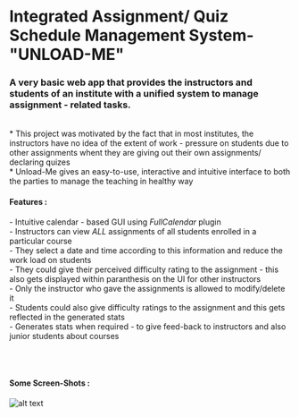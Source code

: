 <h1>Integrated Assignment/ Quiz Schedule Management System- "UNLOAD-ME" </h1>
<h3>A very basic web app that provides the instructors and students of an institute with a unified system to manage assignment - related tasks.</h3><br>
* This project was motivated by the fact that in most institutes, the instructors have no idea of the extent of work - pressure on students due to other assignments whent they are giving out their own assignments/ declaring quizes<br>
* Unload-Me gives an easy-to-use, interactive and intuitive interface to both the parties to manage the teaching in healthy way<br>
<h4> Features : </h4>
    - Intuitive calendar - based GUI using <i>FullCalendar</i> plugin<br>
    - Instructors can view <i>ALL</i> assignments of all students enrolled in a particular course<br>
    - They select a date and time according to this information and reduce the work load on students<br>
    - They could give their perceived difficulty rating to the assignment - this also gets displayed within paranthesis on the UI for other instructors<br>
    - Only the instructor who gave the assignments is allowed to modify/delete it<br>
    - Students could also give difficulty ratings to the assignment and this gets reflected in the generated stats<br>
    - Generates stats when required - to give feed-back to instructors and also junior students about courses<br><br>
    

<br><h4> Some Screen-Shots : </h4>
 ![alt text](https://github.com/suyashdamle/DBMS_assignments/new/master/Integrated_Assignment_Management_WebVersion/screenshots)
